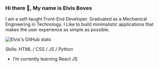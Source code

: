 ### Hi there 👋, My name is Elvis Boves

I am a self-taught Front-End Developer. Graduated as a Mechanical Engineering in Technology. I Like to build minimalistic applications that makes the user experience as simple as possible.

![Elvis's GitHub stats](https://github-readme-stats.vercel.app/api?username=eboves&hide=contribs,prs)

Skills: HTML / CSS / JS / Python

- I’m currently learning React JS 


<!-- [<img src='https://cdn.jsdelivr.net/npm/simple-icons@3.0.1/icons/github.svg' alt='github' height='40' color='white'>](https://github.com/https://github.com/eboves)   -->






